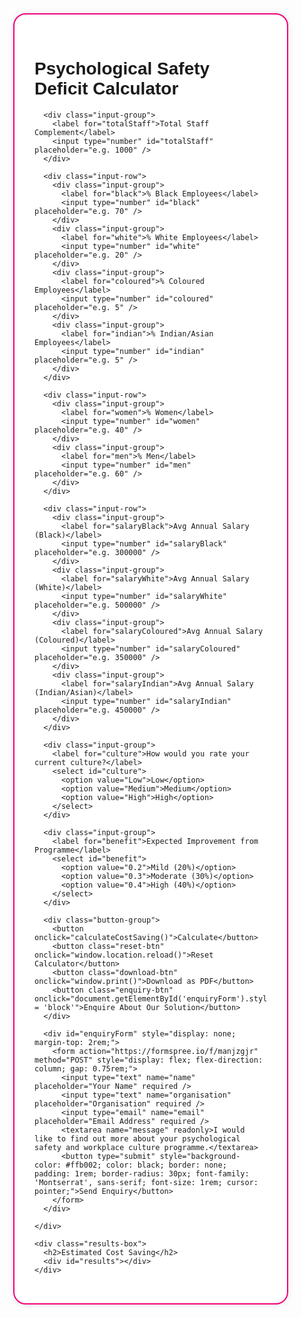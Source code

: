 <!DOCTYPE html>
<html lang="en">
<head>
  <meta charset="UTF-8" />
  <meta name="viewport" content="width=device-width, initial-scale=1.0" />
  <title>Psychological Safety Deficit Calculator</title>
  <link href="https://fonts.googleapis.com/css2?family=Montserrat:wght@400;700&display=swap" rel="stylesheet" />
  <style>
    body {
      font-family: 'Montserrat', sans-serif;
      margin: 0;
      background-color: transparent;
    }
    .container {
      display: flex;
      flex-direction: column;
      padding: 2rem;
      max-width: 1600px;
      margin: 0 auto;
    }
    @media (min-width: 1024px) {
      .container {
        flex-direction: row;
        justify-content: space-between;
        align-items: flex-start;
        gap: 2rem;
      }
    }
    .calculator {
      flex: 2.2;
      background-color: white;
      padding: 2rem;
      border-radius: 20px;
      box-shadow: 0 0 10px rgba(0, 0, 0, 0.1);
      border: 2px solid #f10178;
    }
    .results-box {
      flex: 1.2;
      background-color: #f10178;
      color: white;
      padding: 2rem;
      border-radius: 20px;
      box-shadow: 0 0 10px rgba(0, 0, 0, 0.1);
      min-height: 300px;
    }
    .results-box h2 {
      font-size: 22px;
    }
    label {
      font-weight: bold;
      display: block;
      margin-top: 1.5rem;
      word-wrap: break-word;
    }
    input[type="number"], select, textarea {
      width: 100%;
      padding: 0.6rem;
      font-size: 1rem;
      border-radius: 30px;
      border: 1px dashed #5b01fa;
      font-family: 'Montserrat', sans-serif;
    }
    button {
      margin-top: 1rem;
      width: 100%;
      padding: 1rem;
      font-size: 1.2rem;
      background-color: #f10178;
      color: white;
      border: none;
      border-radius: 30px;
      cursor: pointer;
      font-family: 'Montserrat', sans-serif;
    }
    .results-line-item {
      display: flex;
      justify-content: space-between;
      margin: 0.15rem 0;
      font-size: 0.75rem;
    }
    .results-line-item.bold {
      font-size: 0.9rem;
      font-weight: bold;
    }
    .total-line {
      font-size: 1.2rem;
      font-weight: bold;
      margin: 2rem 0 1rem 0;
      display: flex;
      justify-content: space-between;
      border-top: 1px dotted white;
      border-bottom: 1px dotted white;
      padding: 0.5rem 0;
    }
    .input-row {
      display: flex;
      flex-wrap: wrap;
      gap: 1rem;
    }
    .input-group {
      flex: 1 1 220px;
      min-width: 220px;
    }
    .button-group {
      display: flex;
      flex-direction: column;
      gap: 1rem;
      margin-top: 2rem;
    }
    .reset-btn, .download-btn, .enquiry-btn {
      background: white;
      color: #f10178;
      border: 1px dashed #5b01fa;
      font-size: 1rem;
      font-weight: 500;
      font-family: 'Montserrat', sans-serif;
      padding: 0.75rem 1rem;
      border-radius: 30px;
      cursor: pointer;
      text-align: center;
    }
    .reset-btn {
      background: #5b01fa;
      color: white;
    }
  </style>
</head>
<body>
  <div class="container">
    <div class="calculator">
      <h1>Psychological Safety Deficit Calculator</h1>

      <div class="input-group">
        <label for="totalStaff">Total Staff Complement</label>
        <input type="number" id="totalStaff" placeholder="e.g. 1000" />
      </div>

      <div class="input-row">
        <div class="input-group">
          <label for="black">% Black Employees</label>
          <input type="number" id="black" placeholder="e.g. 70" />
        </div>
        <div class="input-group">
          <label for="white">% White Employees</label>
          <input type="number" id="white" placeholder="e.g. 20" />
        </div>
        <div class="input-group">
          <label for="coloured">% Coloured Employees</label>
          <input type="number" id="coloured" placeholder="e.g. 5" />
        </div>
        <div class="input-group">
          <label for="indian">% Indian/Asian Employees</label>
          <input type="number" id="indian" placeholder="e.g. 5" />
        </div>
      </div>

      <div class="input-row">
        <div class="input-group">
          <label for="women">% Women</label>
          <input type="number" id="women" placeholder="e.g. 40" />
        </div>
        <div class="input-group">
          <label for="men">% Men</label>
          <input type="number" id="men" placeholder="e.g. 60" />
        </div>
      </div>

      <div class="input-row">
        <div class="input-group">
          <label for="salaryBlack">Avg Annual Salary (Black)</label>
          <input type="number" id="salaryBlack" placeholder="e.g. 300000" />
        </div>
        <div class="input-group">
          <label for="salaryWhite">Avg Annual Salary (White)</label>
          <input type="number" id="salaryWhite" placeholder="e.g. 500000" />
        </div>
        <div class="input-group">
          <label for="salaryColoured">Avg Annual Salary (Coloured)</label>
          <input type="number" id="salaryColoured" placeholder="e.g. 350000" />
        </div>
        <div class="input-group">
          <label for="salaryIndian">Avg Annual Salary (Indian/Asian)</label>
          <input type="number" id="salaryIndian" placeholder="e.g. 450000" />
        </div>
      </div>

      <div class="input-group">
        <label for="culture">How would you rate your current culture?</label>
        <select id="culture">
          <option value="Low">Low</option>
          <option value="Medium">Medium</option>
          <option value="High">High</option>
        </select>
      </div>

      <div class="input-group">
        <label for="benefit">Expected Improvement from Programme</label>
        <select id="benefit">
          <option value="0.2">Mild (20%)</option>
          <option value="0.3">Moderate (30%)</option>
          <option value="0.4">High (40%)</option>
        </select>
      </div>

      <div class="button-group">
        <button onclick="calculateCostSaving()">Calculate</button>
        <button class="reset-btn" onclick="window.location.reload()">Reset Calculator</button>
        <button class="download-btn" onclick="window.print()">Download as PDF</button>
        <button class="enquiry-btn" onclick="document.getElementById('enquiryForm').style.display = 'block'">Enquire About Our Solution</button>
      </div>

      <div id="enquiryForm" style="display: none; margin-top: 2rem;">
        <form action="https://formspree.io/f/manjzgjr" method="POST" style="display: flex; flex-direction: column; gap: 0.75rem;">
          <input type="text" name="name" placeholder="Your Name" required />
          <input type="text" name="organisation" placeholder="Organisation" required />
          <input type="email" name="email" placeholder="Email Address" required />
          <textarea name="message" readonly>I would like to find out more about your psychological safety and workplace culture programme.</textarea>
          <button type="submit" style="background-color: #ffb002; color: black; border: none; padding: 1rem; border-radius: 30px; font-family: 'Montserrat', sans-serif; font-size: 1rem; cursor: pointer;">Send Enquiry</button>
        </form>
      </div>

    </div>

    <div class="results-box">
      <h2>Estimated Cost Saving</h2>
      <div id="results"></div>
    </div>
  </div>
</body>
</html>
